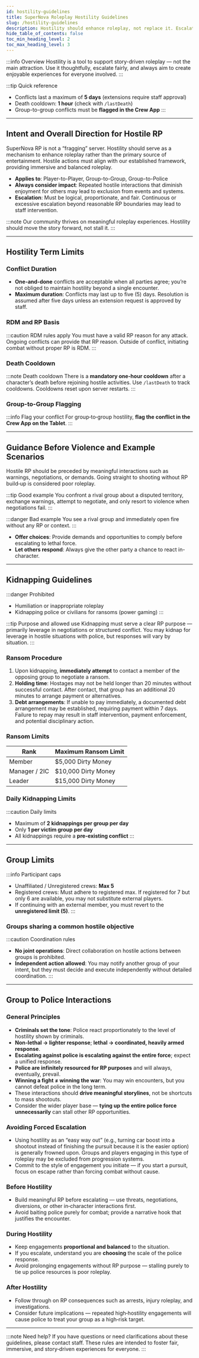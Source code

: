 ```yaml
---
id: hostility-guidelines
title: SuperNova Roleplay Hostility Guidelines
slug: /hostility-guidelines
description: Hostility should enhance roleplay, not replace it. Escalation must be logical, proportionate, and fair.
hide_table_of_contents: false
toc_min_heading_level: 2
toc_max_heading_level: 3
---
```


:::info Overview
Hostility is a tool to support story-driven roleplay — not the main attraction. Use it thoughtfully, escalate fairly, and always aim to create enjoyable experiences for everyone involved.
:::

:::tip Quick reference
- Conflicts last a maximum of <strong>5 days</strong> (extensions require staff approval)
- Death cooldown: <strong>1 hour</strong> (check with <code>/lastDeath</code>)
- Group-to-group conflicts must be <strong>flagged in the Crew App</strong>
:::

---

## Intent and Overall Direction for Hostile RP

SuperNova RP is not a “fragging” server. Hostility should serve as a mechanism to enhance roleplay rather than the primary source of entertainment. Hostile actions must align with our established framework, providing immersive and balanced roleplay.

- **Applies to**: Player-to-Player, Group-to-Group, Group-to-Police
- **Always consider impact**: Repeated hostile interactions that diminish enjoyment for others may lead to exclusion from events and systems.
- **Escalation**: Must be logical, proportionate, and fair. Continuous or excessive escalation beyond reasonable RP boundaries may lead to staff intervention.

:::note
Our community thrives on meaningful roleplay experiences. Hostility should move the story forward, not stall it.
:::

---

## Hostility Term Limits

### Conflict Duration

- **One-and-done** conflicts are acceptable when all parties agree; you’re not obliged to maintain hostility beyond a single encounter.
- **Maximum duration**: Conflicts may last up to five (5) days. Resolution is assumed after five days unless an extension request is approved by staff.

### RDM and RP Basis

:::caution RDM rules apply
You must have a valid RP reason for any attack. Ongoing conflicts can provide that RP reason. Outside of conflict, initiating combat without proper RP is RDM.
:::

### Death Cooldown

:::note Death cooldown
There is a <strong>mandatory one‑hour cooldown</strong> after a character’s death before rejoining hostile activities. Use <code>/lastDeath</code> to track cooldowns. Cooldowns reset upon server restarts.
:::

### Group-to-Group Flagging

:::info Flag your conflict
For group‑to‑group hostility, <strong>flag the conflict in the Crew App on the Tablet</strong>.
:::

---

## Guidance Before Violence and Example Scenarios

Hostile RP should be preceded by meaningful interactions such as warnings, negotiations, or demands. Going straight to shooting without RP build‑up is considered poor roleplay.

:::tip Good example
You confront a rival group about a disputed territory, exchange warnings, attempt to negotiate, and only resort to violence when negotiations fail.
:::

:::danger Bad example
You see a rival group and immediately open fire without any RP or context.
:::

- **Offer choices**: Provide demands and opportunities to comply before escalating to lethal force.
- **Let others respond**: Always give the other party a chance to react in-character.

---

## Kidnapping Guidelines

:::danger Prohibited
- Humiliation or inappropriate roleplay
- Kidnapping police or civilians for ransoms (power gaming)
:::

:::tip Purpose and allowed use
Kidnapping must serve a clear RP purpose — primarily leverage in negotiations or structured conflict. You may kidnap for leverage in hostile situations with police, but responses will vary by situation.
:::

### Ransom Procedure

1. Upon kidnapping, **immediately attempt** to contact a member of the opposing group to negotiate a ransom.
2. **Holding time**: Hostages may not be held longer than 20 minutes without successful contact. After contact, that group has an additional 20 minutes to arrange payment or alternatives.
3. **Debt arrangements**: If unable to pay immediately, a documented debt arrangement may be established, requiring payment within 7 days. Failure to repay may result in staff intervention, payment enforcement, and potential disciplinary action.

### Ransom Limits

| Rank | Maximum Ransom Limit |
| --- | --- |
| Member | $5,000 Dirty Money |
| Manager / 2IC | $10,000 Dirty Money |
| Leader | $15,000 Dirty Money |

### Daily Kidnapping Limits

:::caution Daily limits
- Maximum of <strong>2 kidnappings per group per day</strong>
- Only <strong>1 per victim group per day</strong>
- All kidnappings require a <strong>pre‑existing conflict</strong>
:::

---

## Group Limits

:::info Participant caps
- Unaffiliated / Unregistered crews: <strong>Max 5</strong>
- Registered crews: Must adhere to registered max. If registered for 7 but only 6 are available, you may not substitute external players.
- If continuing with an external member, you must revert to the <strong>unregistered limit (5)</strong>.
:::

### Groups sharing a common hostile objective

:::caution Coordination rules
- **No joint operations**: Direct collaboration on hostile actions between groups is prohibited.
- **Independent action allowed**: You may notify another group of your intent, but they must decide and execute independently without detailed coordination.
:::

---

## Group to Police Interactions

### General Principles

- **Criminals set the tone**: Police react proportionately to the level of hostility shown by criminals.
- **Non‑lethal → lighter response**; **lethal → coordinated, heavily armed response**.
- **Escalating against police is escalating against the entire force**; expect a unified response.
- **Police are infinitely resourced for RP purposes** and will always, eventually, prevail.
- **Winning a fight ≠ winning the war**: You may win encounters, but you cannot defeat police in the long term.
- These interactions should **drive meaningful storylines**, not be shortcuts to mass shootouts.
- Consider the wider player base — **tying up the entire police force unnecessarily** can stall other RP opportunities.


### Avoiding Forced Escalation
- Using hostility as an “easy way out” (e.g., turning car boost into a shootout instead of finishing the pursuit because it is the easier option) is generally frowned upon. Groups and players engaging in this type of roleplay may be excluded from progression systems.
- Commit to the style of engagement you initiate — if you start a pursuit, focus on escape rather than forcing combat without cause.


### Before Hostility
- Build meaningful RP before escalating — use threats, negotiations, diversions, or other in‑character interactions first.
- Avoid baiting police purely for combat; provide a narrative hook that justifies the encounter.

### During Hostility

- Keep engagements **proportional and balanced** to the situation.
- If you escalate, understand you are **choosing** the scale of the police response.
- Avoid prolonging engagements without RP purpose — stalling purely to tie up police resources is poor roleplay.

### After Hostility

- Follow through on RP consequences such as arrests, injury roleplay, and investigations.
- Consider future implications — repeated high‑hostility engagements will cause police to treat your group as a high‑risk target.

---

:::note Need help?
If you have questions or need clarifications about these guidelines, please contact staff. These rules are intended to foster fair, immersive, and story‑driven experiences for everyone.
:::


